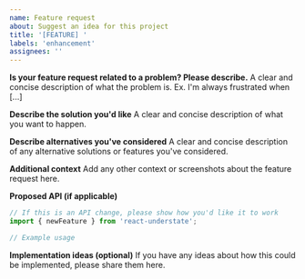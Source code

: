 ```yaml
---
name: Feature request
about: Suggest an idea for this project
title: '[FEATURE] '
labels: 'enhancement'
assignees: ''
---
```


**Is your feature request related to a problem? Please describe.**
A clear and concise description of what the problem is. Ex. I'm always frustrated when [...]

**Describe the solution you'd like**
A clear and concise description of what you want to happen.

**Describe alternatives you've considered**
A clear and concise description of any alternative solutions or features you've considered.

**Additional context**
Add any other context or screenshots about the feature request here.

**Proposed API (if applicable)**

```typescript
// If this is an API change, please show how you'd like it to work
import { newFeature } from 'react-understate';

// Example usage
```

**Implementation ideas (optional)**
If you have any ideas about how this could be implemented, please share them here.
